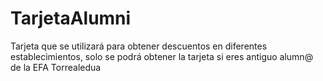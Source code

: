 # TarjetaAlumni
Tarjeta que se utilizará para obtener descuentos en diferentes establecimientos, solo se podrá obtener la tarjeta si eres antiguo alumn@ de la EFA Torrealedua
